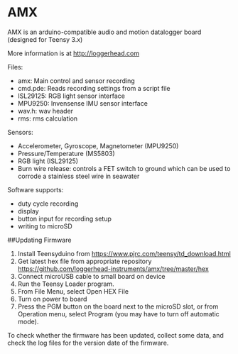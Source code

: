 # AMX
AMX is an arduino-compatible audio and motion datalogger board (designed for Teensy 3.x)

More information is at http://loggerhead.com

Files:
- amx: Main control and sensor recording
- cmd.pde: Reads recording settings from a script file
- ISL29125: RGB light sensor interface
- MPU9250: Invensense IMU sensor interface
- wav.h: wav header
- rms: rms calculation


Sensors:
- Accelerometer, Gyroscope, Magnetometer (MPU9250)
- Pressure/Temperature (MS5803)
- RGB light (ISL29125)
- Burn wire release: controls a FET switch to ground which can be used to corrode a stainless steel wire in seawater

Software supports:
- duty cycle recording
- display
- button input for recording setup
- writing to microSD

##Updating Firmware

1.	Install Teensyduino from https://www.pjrc.com/teensy/td_download.html
2.	Get latest hex file from appropriate repository
	https://github.com/loggerhead-instruments/amx/tree/master/hex
3.	Connect microUSB cable to small board on device
4.	Run the Teensy Loader program.
5.	From File Menu, select Open HEX File
6.  Turn on power to board
7.	Press the PGM button on the board next to the microSD slot, or from Operation menu, select Program (you may have to turn off automatic mode).

To check whether the firmware has been updated, collect some data, and check the log files for the version date of the firmware.
